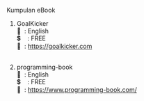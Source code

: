 Kumpulan eBook

1. GoalKicker <br/>
   :speech_balloon: &nbsp;: English<br/>
   :heavy_dollar_sign: &nbsp; &nbsp;: FREE<br/>
   :link: &nbsp;: https://goalkicker.com<br/><br/>

2. programming-book <br/>
   :speech_balloon: &nbsp;: English<br/>
   :heavy_dollar_sign: &nbsp; &nbsp;: FREE<br/>
   :link: &nbsp;: https://www.programming-book.com/<br/><br/>
